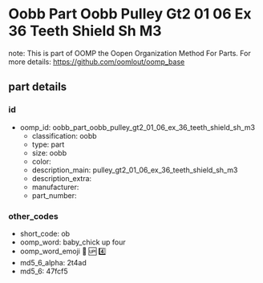 # Oobb Part Oobb Pulley Gt2 01 06 Ex 36 Teeth Shield Sh M3  

note: This is part of OOMP the Oopen Organization Method For Parts. For more details: https://github.com/oomlout/oomp_base

##  part details





### id
* oomp_id: oobb_part_oobb_pulley_gt2_01_06_ex_36_teeth_shield_sh_m3
  * classification: oobb
  * type: part
  * size: oobb
  * color: 
  * description_main: pulley_gt2_01_06_ex_36_teeth_shield_sh_m3
  * description_extra: 
  * manufacturer: 
  * part_number: 

### other_codes
* short_code: ob
* oomp_word: baby_chick up four
* oomp_word_emoji :baby_chick: :up: :four:
* md5_6_alpha: 2t4ad
* md5_6: 47fcf5